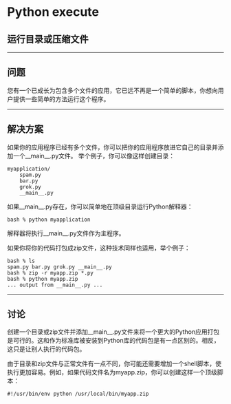 # Python execute



## 运行目录或压缩文件

----------
问题
----------
您有一个已成长为包含多个文件的应用，它已远不再是一个简单的脚本，你想向用户提供一些简单的方法运行这个程序。

----------
解决方案
----------
如果你的应用程序已经有多个文件，你可以把你的应用程序放进它自己的目录并添加一个\_\_main\_\_.py文件。 举个例子，你可以像这样创建目录：

```
myapplication/
    spam.py
    bar.py
    grok.py
    __main__.py
```

如果\_\_main\_\_.py存在，你可以简单地在顶级目录运行Python解释器：


```
bash % python myapplication
```

解释器将执行\_\_main\_\_.py文件作为主程序。

如果你将你的代码打包成zip文件，这种技术同样也适用，举个例子：

```
bash % ls
spam.py bar.py grok.py __main__.py
bash % zip -r myapp.zip *.py
bash % python myapp.zip
... output from __main__.py ...
```

----------
讨论
----------
创建一个目录或zip文件并添加\_\_main\_\_.py文件来将一个更大的Python应用打包是可行的。这和作为标准库被安装到Python库的代码包是有一点区别的。相反，这只是让别人执行的代码包。


由于目录和zip文件与正常文件有一点不同，你可能还需要增加一个shell脚本，使执行更加容易。例如，如果代码文件名为myapp.zip，你可以创建这样一个顶级脚本：


```
#!/usr/bin/env python /usr/local/bin/myapp.zip
```
